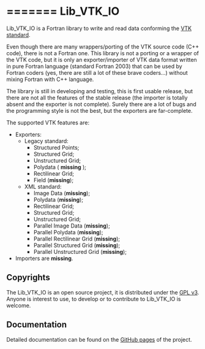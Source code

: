=======
Lib\_VTK\_IO
==========

Lib\_VTK\_IO is a Fortran library to write and read data conforming the [VTK standard](http://www.vtk.org/).

Even though there are many wrappers/porting of the VTK source code (C++ code), there is not a Fortran one. This library is not a porting or a wrapper of the VTK code, but it is only an exporter/importer of VTK data format written in pure Fortran language (standard Fortran 2003) that can be used by Fortran coders (yes, there are still a lot of these brave coders...) without mixing Fortran with C++ language.


The library is still in developing and testing, this is first usable release, but there are not all the features of the stable release (the importer is totally absent and the exporter is not complete). Surely there are a lot of bugs and the programming style is not the best, but the exporters are far-complete.

The supported VTK features are:
* Exporters:
    - Legacy standard:
        * Structured Points;
        * Structured Grid;
        * Unstructured Grid;
        * Polydata ( __missing__ );
        * Rectilinear Grid;
        * Field (__missing__);
    - XML standard:
        * Image Data (__missing__);
        * Polydata (__missing__);
        * Rectilinear Grid;
        * Structured Grid;
        * Unstructured Grid;
        * Parallel Image Data (__missing__);
        * Parallel Polydata (__missing__);
        * Parallel Rectilinear Grid (__missing__);
        * Parallel Structured Grid (__missing__);
        * Parallel Unstructured Grid (__missing__);
* Importers are __missing__.

Copyrights
----------

The Lib\_VTK\_IO is an open source project, it is distributed under the [GPL v3](http://www.gnu.org/licenses/gpl-3.0.html). Anyone is interest to use, to develop or to contribute to Lib\_VTK\_IO is welcome.

Documentation
----------

Detailed documentation can be found on the [GitHub pages](http://szaghi.github.com/Lib_VTK_IO/index.html) of the project.
